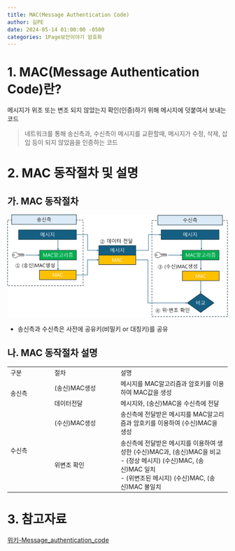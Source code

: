 ```yaml
---
title: MAC(Message Authentication Code)
author: 길PE
date: 2024-05-14 01:00:00 -0500
categories: 1Page보안이야기 암호화
---
```


# 1. MAC(Message Authentication Code)란?
메시지가 위조 또는 변조 되지 않았는지 확인(인증)하기 위해 메시지에 덧붙여서 보내는 코드

> 네트워크를 통해 송신측과, 수신측이 메시지를 교환할때, 메시지가 수정, 삭제, 삽입 등이 되지 않았음을 인증하는 코드 

# 2. MAC 동작절차 및 설명

## 가. MAC 동작절차 
![Github_Logo](/assets/img/MAC\process_mac.jpg)
* 송신측과 수신측은 사전에 공유키(비밀키 or 대칭키)를 공유

## 나. MAC 동작절차 설명

<table>
    <colgroup>
    <col width="20%" />
    <col width="30%" />
    <col width="50%" />
    </colgroup>
  <tr>
    <td>구분</td>
    <td>절차</td>
    <td>설명</td>
  </tr>
  <tr>
    <td rowspan="3">송신측</td>
  </tr>
  <tr>
    <td>(송신)MAC생성</td>
    <td>메시지를 MAC알고리즘과 암호키를 이용하여 MAC값을 생성</td>
  </tr>
    <tr>
    <td>데이터전달</td>
    <td>메시지와, (송신)MAC을 수신측에 전달</td>
  </tr>
  </tr>

  <tr>
  <td rowspan="3">수신측</td>
  </tr>
  <tr>
    <td>(수신)MAC생성</td>
    <td>송신측에 전달받은 메시지를 MAC알고리즘과 암호키를 이용하여 (수신)MAC을 생성</td>
  </tr>
    <tr>
    <td>위변조 확인</td>
    <td>송신측에 전달받은 메시지를 이용하여 생성한 (수신)MAC과, (송신)MAC을 비교 <br>
    - (정상 메시지) (수신)MAC, (송신)MAC 일치 <br>
    - (위변조된 메시지) (수신)MAC, (송신)MAC 불일치 </td>
  </tr>
</table>


# 3. 참고자료
[위키-Message_authentication_code](https://en.wikipedia.org/wiki/Message_authentication_code)

